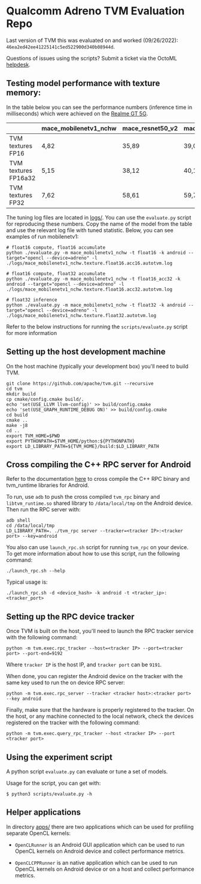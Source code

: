 # Qualcomm Adreno TVM Evaluation Repo

Last version of TVM this was evaluated on and worked (09/26/2022): `46ea2ed42ee41225141c5ed522900d340b08944d`.

Questions of issues using the scripts? Submit a ticket via the OctoML [helpdesk](https://octoml.atlassian.net/servicedesk/customer/portal/6).

## Testing model performance with texture memory:
In the table below you can see the performance numbers (inference time in
milliseconds) which were achieved on the [Realme GT 5G](https://www.gsmarena.com/realme_gt_5g-10689.php).

|                      | mace_mobilenetv1_nchw | mace_resnet50_v2 | mace_inceptionv3 | mxnet_vgg16 | mace_deeplabv3 | mace_yolov3 |
|----------------------|-----------------------|------------------|------------------|-------------|----------------|-------------|
| TVM textures FP16    |                  4,82 |            35,89 |            39,07 |       56,37 |          58,05 |      171,93 |
| TVM textures FP16a32 |                  5,15 |            38,12 |            40,18 |       65,14 |          61,85 |      192,15 |
| TVM textures FP32    |                  7,62 |            58,61 |            59,74 |      101,29 |          94,14 |      299,09 |

The tuning log files are located in [logs/](logs/). You
can use the `evaluate.py` script for reproducing these numbers. Copy the name of
the model from the table and use the relevant log file with tuned statistic.
Below, you can see examples of run mobilenetv1:
```
# float16 compute, float16 accumulate
python ./evaluate.py -m mace_mobilenetv1_nchw -t float16 -k android --target="opencl --device=adreno" -l ./logs/mace_mobilenetv1_nchw.texture.float16.acc16.autotvm.log

# float16 compute, float32 accumulate
python ./evaluate.py -m mace_mobilenetv1_nchw -t float16_acc32 -k android --target="opencl --device=adreno" -l ./logs/mace_mobilenetv1_nchw.texture.float16.acc32.autotvm.log

# float32 inference
python ./evaluate.py -m mace_mobilenetv1_nchw -t float32 -k android --target="opencl --device=adreno" -l ./logs/mace_mobilenetv1_nchw.texture.float32.autotvm.log
```
Refer to the below instructions for running the `scripts/evaluate.py` script for more information

## Setting up the host development machine

On the host machine (typically your development box) you'll need to build TVM. 

```
git clone https://github.com/apache/tvm.git --recursive
cd tvm
mkdir build
cp cmake/config.cmake build/.
echo 'set(USE_LLVM llvm-config)' >> build/config.cmake
echo 'set(USE_GRAPH_RUNTIME_DEBUG ON)' >> build/config.cmake
cd build
cmake ..
make -j8
cd ..
export TVM_HOME=$PWD
export PYTHONPATH=$TVM_HOME/python:${PYTHONPATH}
export LD_LIBRARY_PATH=${TVM_HOME}/build:$LD_LIBRARY_PATH
```

## Cross compiling the C++ RPC server for Android

Refer to the documentation [here](https://github.com/apache/incubator-tvm/tree/master/apps/cpp_rpc) to cross compile the C++ RPC binary and tvm_runtime libraries for Android.

To run, use `adb` to push the cross compiled `tvm_rpc` binary and `libtvm_runtime.so` shared library to `/data/local/tmp` on the Android device. Then run the RPC server with:
```
adb shell
cd /data/local/tmp
LD_LIBRARY_PATH=. ./tvm_rpc server --tracker=<tracker IP>:<tracker port> --key=android
```

You also can use `launch_rpc.sh` script for running `tvm_rpc` on your device. To
get more information about how to use this script, run the following command:
```
./launch_rpc.sh --help
```

Typical usage is:
```
./launch_rpc.sh -d <device_hash> -k android -t <tracker_ip>:<tracker_port>
```

## Setting up the RPC device tracker

Once TVM is built on the host, you'll need to launch the RPC tracker service with the following command:
```
python -m tvm.exec.rpc_tracker --host=<tracker IP> --port=<tracker port> --port-end=9192
```
Where `tracker IP` is the host IP, and `tracker port` can be `9191`.

When done, you can register the Android device on the tracker with the same key used to run the on device RPC server:

```
python -m tvm.exec.rpc_server --tracker <tracker host>:<tracker port> --key android
```

Finally, make sure that the hardware is properly registered to the tracker. On the host, or any machine connected to the local network, check the devices registered on the tracker with the following command:

```
python -m tvm.exec.query_rpc_tracker --host <tracker IP> --port <tracker port>
```

## Using the experiment script

A python script `evaluate.py` can evaluate or tune a set of models.

Usage for the script, you can get with:

```
$ python3 scripts/evaluate.py -h
```

## Helper applications
In directory [apps/](apps/) there are two applications which can be used for
profiling separate OpenCL kernels:
- `OpenCLRunner` is an Android GUI application which can be used to run OpenCL
    kernels on Android device and collect performance metrics.

- `OpenCLCPPRunner` is an native application which can be used to run OpenCL
    kernels on Android device or on a host and collect performance metrics.
